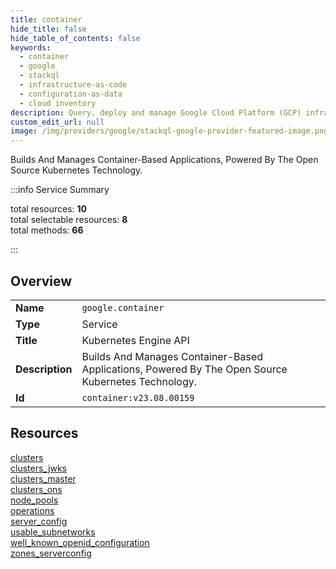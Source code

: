 ```yaml
---
title: container
hide_title: false
hide_table_of_contents: false
keywords:
  - container
  - google
  - stackql
  - infrastructure-as-code
  - configuration-as-data
  - cloud inventory
description: Query, deploy and manage Google Cloud Platform (GCP) infrastructure and resources using SQL
custom_edit_url: null
image: /img/providers/google/stackql-google-provider-featured-image.png
---
```

Builds And Manages Container-Based Applications, Powered By The Open Source Kubernetes Technology.  
    
:::info Service Summary

<div class="row">
<div class="providerDocColumn">
<span>total resources:&nbsp;<b>10</b></span><br />
<span>total selectable resources:&nbsp;<b>8</b></span><br />
<span>total methods:&nbsp;<b>66</b></span><br />
</div>
</div>

:::

## Overview
<table><tbody>
<tr><td><b>Name</b></td><td><code>google.container</code></td></tr>
<tr><td><b>Type</b></td><td>Service</td></tr>
<tr><td><b>Title</b></td><td>Kubernetes Engine API</td></tr>
<tr><td><b>Description</b></td><td>Builds And Manages Container-Based Applications, Powered By The Open Source Kubernetes Technology.</td></tr>
<tr><td><b>Id</b></td><td><code>container:v23.08.00159</code></td></tr>
</tbody></table>

## Resources
<div class="row">
<div class="providerDocColumn">
<a href="/providers/google/container/clusters/">clusters</a><br />
<a href="/providers/google/container/clusters_jwks/">clusters_jwks</a><br />
<a href="/providers/google/container/clusters_master/">clusters_master</a><br />
<a href="/providers/google/container/clusters_ons/">clusters_ons</a><br />
<a href="/providers/google/container/node_pools/">node_pools</a><br />
</div>
<div class="providerDocColumn">
<a href="/providers/google/container/operations/">operations</a><br />
<a href="/providers/google/container/server_config/">server_config</a><br />
<a href="/providers/google/container/usable_subnetworks/">usable_subnetworks</a><br />
<a href="/providers/google/container/well_known_openid_configuration/">well_known_openid_configuration</a><br />
<a href="/providers/google/container/zones_serverconfig/">zones_serverconfig</a><br />
</div>
</div>
